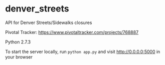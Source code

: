 denver_streets
==============

API for Denver Streets/Sidewalks closures

Pivotal Tracker:
https://www.pivotaltracker.com/projects/768887

Python 2.7.3

To start the server locally, run `python app.py` and visit 
http://0.0.0.0:5000 in your browser
